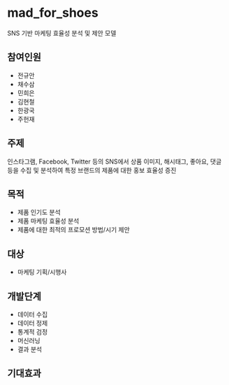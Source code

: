﻿# mad_for_shoes
 SNS 기반 마케팅 효율성 분석 및 제안 모델

## 참여인원
* 전규안
* 채수삼
* 민희은
* 김현철
* 한광국
* 주헌재

## 주제
인스타그램, Facebook, Twitter 등의 SNS에서 상품 이미지, 해시태그, 좋아요, 댓글 등을 수집 및 분석하여 특정 브랜드의 제품에 대한 홍보 효율성 증진

## 목적
* 제품 인기도 분석
* 제품 마케팅 효율성 분석
* 제품에 대한 최적의 프로모션 방법/시기 제안

## 대상
* 마케팅 기획/시행사

## 개발단계
* 데이터 수집
* 데이터 정제
* 통계적 검정
* 머신러닝
* 결과 분석

## 기대효과
